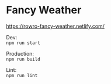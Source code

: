 # Fancy Weather

https://rowro-fancy-weather.netlify.com/

Dev:  
`npm run start`

Production:  
`npm run build`

Lint:  
`npm run lint`